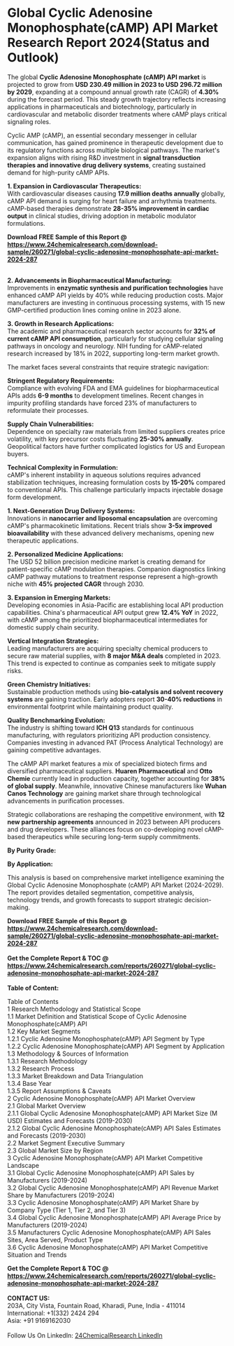 <h1>Global Cyclic Adenosine Monophosphate(cAMP) API Market Research Report 2024(Status and Outlook)</h1><p>The global <strong>Cyclic Adenosine Monophosphate (cAMP) API market</strong> is projected to grow from <strong>USD 230.49 million in 2023 to USD 296.72 million by 2029</strong>, expanding at a compound annual growth rate (CAGR) of <strong>4.30%</strong> during the forecast period. This steady growth trajectory reflects increasing applications in pharmaceuticals and biotechnology, particularly in cardiovascular and metabolic disorder treatments where cAMP plays critical signaling roles.</p><p>Cyclic AMP (cAMP), an essential secondary messenger in cellular communication, has gained prominence in therapeutic development due to its regulatory functions across multiple biological pathways. The market's expansion aligns with rising R&amp;D investment in <strong>signal transduction therapies and innovative drug delivery systems</strong>, creating sustained demand for high-purity cAMP APIs.</p><p><strong>1. Expansion in Cardiovascular Therapeutics:</strong><br>
With cardiovascular diseases causing <strong>17.9 million deaths annually</strong> globally, cAMP API demand is surging for heart failure and arrhythmia treatments. cAMP-based therapies demonstrate <strong>28-35% improvement in cardiac output</strong> in clinical studies, driving adoption in metabolic modulator formulations.</p><div><b>Download FREE Sample of this Report @ 
            <a href="https://www.24chemicalresearch.com/download-sample/260271/global-cyclic-adenosine-monophosphate-api-market-2024-287">
            https://www.24chemicalresearch.com/download-sample/260271/global-cyclic-adenosine-monophosphate-api-market-2024-287</a></b></div><br><p><strong>2. Advancements in Biopharmaceutical Manufacturing:</strong><br>
Improvements in <strong>enzymatic synthesis and purification technologies</strong> have enhanced cAMP API yields by 40% while reducing production costs. Major manufacturers are investing in continuous processing systems, with 15 new GMP-certified production lines coming online in 2023 alone.</p><p><strong>3. Growth in Research Applications:</strong><br>
The academic and pharmaceutical research sector accounts for <strong>32% of current cAMP API consumption</strong>, particularly for studying cellular signaling pathways in oncology and neurology. NIH funding for cAMP-related research increased by 18% in 2022, supporting long-term market growth.</p><p>The market faces several constraints that require strategic navigation:</p><p><strong>Stringent Regulatory Requirements:</strong><br>
    Compliance with evolving FDA and EMA guidelines for biopharmaceutical APIs adds <strong>6-9 months</strong> to development timelines. Recent changes in impurity profiling standards have forced 23% of manufacturers to reformulate their processes.</p><p><strong>Supply Chain Vulnerabilities:</strong><br>
    Dependence on specialty raw materials from limited suppliers creates price volatility, with key precursor costs fluctuating <strong>25-30% annually</strong>. Geopolitical factors have further complicated logistics for US and European buyers.</p><p><strong>Technical Complexity in Formulation:</strong><br>
    cAMP's inherent instability in aqueous solutions requires advanced stabilization techniques, increasing formulation costs by <strong>15-20%</strong> compared to conventional APIs. This challenge particularly impacts injectable dosage form development.</p><p><strong>1. Next-Generation Drug Delivery Systems:</strong><br>
Innovations in <strong>nanocarrier and liposomal encapsulation</strong> are overcoming cAMP's pharmacokinetic limitations. Recent trials show <strong>3-5x improved bioavailability</strong> with these advanced delivery mechanisms, opening new therapeutic applications.</p><p><strong>2. Personalized Medicine Applications:</strong><br>
The USD 52 billion precision medicine market is creating demand for patient-specific cAMP modulation therapies. Companion diagnostics linking cAMP pathway mutations to treatment response represent a high-growth niche with <strong>45% projected CAGR</strong> through 2030.</p><p><strong>3. Expansion in Emerging Markets:</strong><br>
Developing economies in Asia-Pacific are establishing local API production capabilities. China's pharmaceutical API output grew <strong>12.4% YoY</strong> in 2022, with cAMP among the prioritized biopharmaceutical intermediates for domestic supply chain security.</p><p><strong>Vertical Integration Strategies:</strong><br>
    Leading manufacturers are acquiring specialty chemical producers to secure raw material supplies, with <strong>8 major M&amp;A deals</strong> completed in 2023. This trend is expected to continue as companies seek to mitigate supply risks.</p><p><strong>Green Chemistry Initiatives:</strong><br>
    Sustainable production methods using <strong>bio-catalysis and solvent recovery systems</strong> are gaining traction. Early adopters report <strong>30-40% reductions</strong> in environmental footprint while maintaining product quality.</p><p><strong>Quality Benchmarking Evolution:</strong><br>
    The industry is shifting toward <strong>ICH Q13</strong> standards for continuous manufacturing, with regulators prioritizing API production consistency. Companies investing in advanced PAT (Process Analytical Technology) are gaining competitive advantages.</p><p>The cAMP API market features a mix of specialized biotech firms and diversified pharmaceutical suppliers. <strong>Huaren Pharmaceutical</strong> and <strong>Otto Chemie</strong> currently lead in production capacity, together accounting for <strong>38% of global supply</strong>. Meanwhile, innovative Chinese manufacturers like <strong>Wuhan Canos Technology</strong> are gaining market share through technological advancements in purification processes.</p><p>Strategic collaborations are reshaping the competitive environment, with <strong>12 new partnership agreements</strong> announced in 2023 between API producers and drug developers. These alliances focus on co-developing novel cAMP-based therapeutics while securing long-term supply commitments.</p><p><strong>By Purity Grade:</strong></p><p><strong>By Application:</strong></p><p>This analysis is based on comprehensive market intelligence examining the Global Cyclic Adenosine Monophosphate (cAMP) API Market (2024-2029). The report provides detailed segmentation, competitive analysis, technology trends, and growth forecasts to support strategic decision-making.</p><div><b>Download FREE Sample of this Report @ 
            <a href="https://www.24chemicalresearch.com/download-sample/260271/global-cyclic-adenosine-monophosphate-api-market-2024-287">
            https://www.24chemicalresearch.com/download-sample/260271/global-cyclic-adenosine-monophosphate-api-market-2024-287</a></b></div><br><div><b>Get the Complete Report & TOC @ 
            <a href="https://www.24chemicalresearch.com/reports/260271/global-cyclic-adenosine-monophosphate-api-market-2024-287">
            https://www.24chemicalresearch.com/reports/260271/global-cyclic-adenosine-monophosphate-api-market-2024-287</a></b></div><br>
            <b>Table of Content:</b><p>Table of Contents<br />
1 Research Methodology and Statistical Scope<br />
1.1 Market Definition and Statistical Scope of Cyclic Adenosine Monophosphate(cAMP) API<br />
1.2 Key Market Segments<br />
1.2.1 Cyclic Adenosine Monophosphate(cAMP) API Segment by Type<br />
1.2.2 Cyclic Adenosine Monophosphate(cAMP) API Segment by Application<br />
1.3 Methodology & Sources of Information<br />
1.3.1 Research Methodology<br />
1.3.2 Research Process<br />
1.3.3 Market Breakdown and Data Triangulation<br />
1.3.4 Base Year<br />
1.3.5 Report Assumptions & Caveats<br />
2 Cyclic Adenosine Monophosphate(cAMP) API Market Overview<br />
2.1 Global Market Overview<br />
2.1.1 Global Cyclic Adenosine Monophosphate(cAMP) API Market Size (M USD) Estimates and Forecasts (2019-2030)<br />
2.1.2 Global Cyclic Adenosine Monophosphate(cAMP) API Sales Estimates and Forecasts (2019-2030)<br />
2.2 Market Segment Executive Summary<br />
2.3 Global Market Size by Region<br />
3 Cyclic Adenosine Monophosphate(cAMP) API Market Competitive Landscape<br />
3.1 Global Cyclic Adenosine Monophosphate(cAMP) API Sales by Manufacturers (2019-2024)<br />
3.2 Global Cyclic Adenosine Monophosphate(cAMP) API Revenue Market Share by Manufacturers (2019-2024)<br />
3.3 Cyclic Adenosine Monophosphate(cAMP) API Market Share by Company Type (Tier 1, Tier 2, and Tier 3)<br />
3.4 Global Cyclic Adenosine Monophosphate(cAMP) API Average Price by Manufacturers (2019-2024)<br />
3.5 Manufacturers Cyclic Adenosine Monophosphate(cAMP) API Sales Sites, Area Served, Product Type<br />
3.6 Cyclic Adenosine Monophosphate(cAMP) API Market Competitive Situation and Trends<br />
</p><div><b>Get the Complete Report & TOC @ 
            <a href="https://www.24chemicalresearch.com/reports/260271/global-cyclic-adenosine-monophosphate-api-market-2024-287">
            https://www.24chemicalresearch.com/reports/260271/global-cyclic-adenosine-monophosphate-api-market-2024-287</a></b></div><br><b>CONTACT US:</b><br>
            203A, City Vista, Fountain Road, Kharadi, Pune, India - 411014<br>
            International: +1(332) 2424 294<br>
            Asia: +91 9169162030 <br><br>
            Follow Us On LinkedIn: <a href="https://www.linkedin.com/company/24chemicalresearch/">24ChemicalResearch LinkedIn</a>